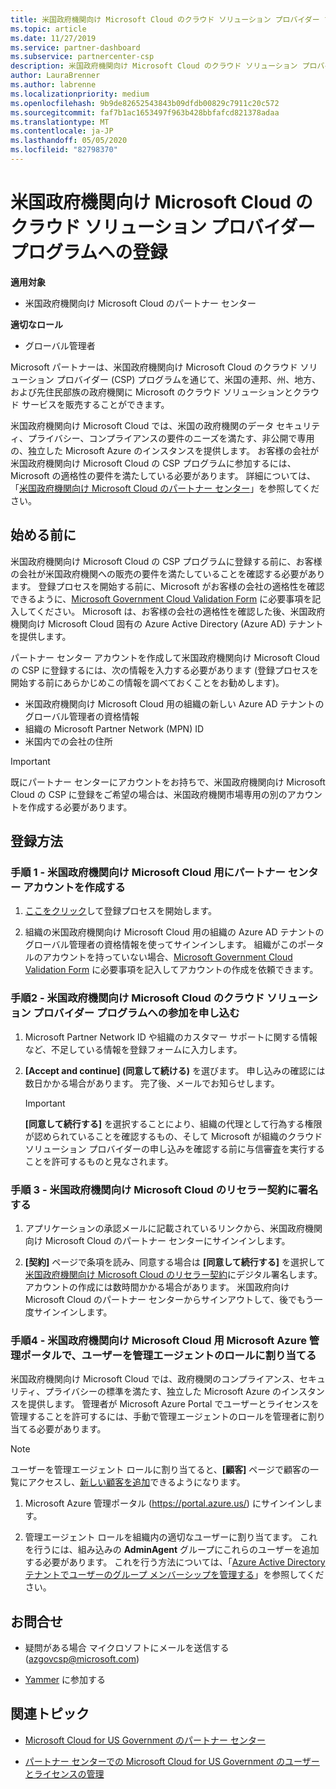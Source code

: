 ```yaml
---
title: 米国政府機関向け Microsoft Cloud のクラウド ソリューション プロバイダー プログラムへの登録 | 米国政府機関向け Microsoft Cloud のパートナー センター
ms.topic: article
ms.date: 11/27/2019
ms.service: partner-dashboard
ms.subservice: partnercenter-csp
description: 米国政府機関向け Microsoft Cloud のクラウド ソリューション プロバイダー プログラムに登録する前に、CSP プログラムの要件について詳細をご確認ください。
author: LauraBrenner
ms.author: labrenne
ms.localizationpriority: medium
ms.openlocfilehash: 9b9de82652543843b09dfdb00829c7911c20c572
ms.sourcegitcommit: faf7b1ac1653497f963b428bbfafcd821378adaa
ms.translationtype: MT
ms.contentlocale: ja-JP
ms.lasthandoff: 05/05/2020
ms.locfileid: "82798370"
---
```

# <a name="enroll-in-the-cloud-solution-provider-program-for-microsoft-cloud-for-us-government"></a>米国政府機関向け Microsoft Cloud のクラウド ソリューション プロバイダー プログラムへの登録

**適用対象**

- 米国政府機関向け Microsoft Cloud のパートナー センター

**適切なロール**

- グローバル管理者

Microsoft パートナーは、米国政府機関向け Microsoft Cloud のクラウド ソリューション プロバイダー (CSP) プログラムを通じて、米国の連邦、州、地方、および先住民部族の政府機関に Microsoft のクラウド ソリューションとクラウド サービスを販売することができます。 

米国政府機関向け Microsoft Cloud では、米国の政府機関のデータ セキュリティ、プライバシー、コンプライアンスの要件のニーズを満たす、非公開で専用の、独立した Microsoft Azure のインスタンスを提供します。 お客様の会社が米国政府機関向け Microsoft Cloud の CSP プログラムに参加するには、Microsoft の適格性の要件を満たしている必要があります。 詳細については、「[米国政府機関向け Microsoft Cloud のパートナー センター](partner-center-for-microsoft-us-govt-cloud.md)」を参照してください。

## <a name="before-you-begin"></a>始める前に

米国政府機関向け Microsoft Cloud の CSP プログラムに登録する前に、お客様の会社が米国政府機関への販売の要件を満たしていることを確認する必要があります。 登録プロセスを開始する前に、Microsoft がお客様の会社の適格性を確認できるように、[Microsoft Government Cloud Validation Form](https://azuregov.microsoft.com/csp) に必要事項を記入してください。 Microsoft は、お客様の会社の適格性を確認した後、米国政府機関向け Microsoft Cloud 固有の Azure Active Directory (Azure AD) テナントを提供します。  

パートナー センター アカウントを作成して米国政府機関向け Microsoft Cloud の CSP に登録するには、次の情報を入力する必要があります (登録プロセスを開始する前にあらかじめこの情報を調べておくことをお勧めします)。

-  米国政府機関向け Microsoft Cloud 用の組織の新しい Azure AD テナントのグローバル管理者の資格情報
-  組織の Microsoft Partner Network (MPN) ID 
-  米国内での会社の住所

> [!IMPORTANT]  
> 既にパートナー センターにアカウントをお持ちで、米国政府機関向け Microsoft Cloud の CSP に登録をご希望の場合は、米国政府機関市場専用の別のアカウントを作成する必要があります。

## <a name="how-to-enroll"></a>登録方法 

### <a name="step-1---create-a-partner-center-account-for-microsoft-cloud-for-us-government"></a>手順 1 - 米国政府機関向け Microsoft Cloud 用にパートナー センター アカウントを作成する

1.  [ここをクリック](https://partnercenter.microsoft.com/register/resellerusgjoinnow)して登録プロセスを開始します。 

2.  組織の米国政府機関向け Microsoft Cloud 用の組織の Azure AD テナントのグローバル管理者の資格情報を使ってサインインします。 組織がこのポータルのアカウントを持っていない場合、[Microsoft Government Cloud Validation Form](https://azuregov.microsoft.com/csp) に必要事項を記入してアカウントの作成を依頼できます。


### <a name="step-2---apply-to-participate-in-the-cloud-solution-provider-program-for-microsoft-cloud-for-us-government"></a>手順2 - 米国政府機関向け Microsoft Cloud のクラウド ソリューション プロバイダー プログラムへの参加を申し込む

1.  Microsoft Partner Network ID や組織のカスタマー サポートに関する情報など、不足している情報を登録フォームに入力します。 

2.  **[Accept and continue] (同意して続ける)** を選びます。 申し込みの確認には数日かかる場合があります。 完了後、メールでお知らせします。

    > [!IMPORTANT]  
    > **[同意して続行する]** を選択することにより、組織の代理として行為する権限が認められていることを確認するもの、そして Microsoft が組織のクラウド ソリューション プロバイダーの申し込みを確認する前に与信審査を実行することを許可するものと見なされます。


### <a name="step-3---sign-the-reseller-agreement-for-microsoft-cloud-for-us-government"></a>手順 3 - 米国政府機関向け Microsoft Cloud のリセラー契約に署名する

1. アプリケーションの承認メールに記載されているリンクから、米国政府機関向け Microsoft Cloud のパートナー センターにサインインします。 

2. **[契約]** ページで条項を読み、同意する場合は **[同意して続行する]** を選択して[米国政府機関向け Microsoft Cloud のリセラー契約](https://go.microsoft.com/fwlink/p/?linkid=843364)にデジタル署名します。 アカウントの作成には数時間かかる場合があります。 米国政府向け Microsoft Cloud のパートナー センターからサインアウトして、後でもう一度サインインします。


### <a name="step-4---assign-users-to-the-admin-agent-role-in-the-microsoft-azure-admin-portal-for-microsoft-cloud-for-us-government"></a>手順4 - 米国政府機関向け Microsoft Cloud 用 Microsoft Azure 管理ポータルで、ユーザーを管理エージェントのロールに割り当てる

米国政府機関向け Microsoft Cloud では、政府機関のコンプライアンス、セキュリティ、プライバシーの標準を満たす、独立した Microsoft Azure のインスタンスを提供します。 管理者が Microsoft Azure Portal でユーザーとライセンスを管理することを許可するには、手動で管理エージェントのロールを管理者に割り当てる必要があります。

> [!NOTE]  
> ユーザーを管理エージェント ロールに割り当てると、**[顧客]** ページで顧客の一覧にアクセスし、[新しい顧客を追加](add-a-new-customer.md)できるようになります。   

1.  Microsoft Azure 管理ポータル (https://portal.azure.us/) にサインインします。

2.  管理エージェント ロールを組織内の適切なユーザーに割り当てます。 これを行うには、組み込みの **AdminAgent** グループにこれらのユーザーを追加する必要があります。 これを行う方法については、「[Azure Active Directory テナントでユーザーのグループ メンバーシップを管理する](https://docs.microsoft.com/azure/active-directory/active-directory-groups-members-azure-portal)」を参照してください。
 
## <a name="connect-with-us"></a>お問合せ

- 疑問がある場合 マイクロソフトにメールを送信する (azgovcsp@microsoft.com)

- [Yammer](https://www.yammer.com/cloudpartnercommunity/#/threads/inGroup?type=in_group&feedId=11509777&view=all) に参加する 

## <a name="related-topics"></a>関連トピック

-  [Microsoft Cloud for US Government のパートナー センター](partner-center-for-microsoft-us-govt-cloud.md)

-  [パートナー センターでの Microsoft Cloud for US Government のユーザーとライセンスの管理](user-management-in-partner-center-for-microsoft-us-govt-cloud.md)


